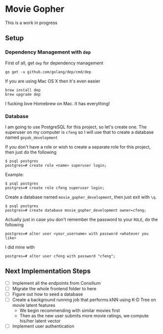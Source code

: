 # Movie Gopher
This is a work in progress

## Setup
### Dependency Management with `dep`
First of all, get `dep` for dependency management

```
go get -u github.com/golang/dep/cmd/dep
```

If you are using Mac OS X then it's even easier

```
brew install dep
brew upgrade dep
```

I fucking love Homebrew on Mac. It has everything!

### Database
I am going to use PostgreSQL for this project, so let's create one. The superuser on my computer is `cfeng` so I will
use that to create a database named `goyak_development`

If you don't have a role or wish to create a separate role for this project, then just do the following
```
$ psql postgres
postgres=# create role <name> superuser login;
```

Example:
```
$ psql postgres
postgres=# create role cfeng superuser login;
```

Create a database named `movie_gopher_development`, then just exit with `\q`.
```
$ psql postgres
postgres=# create database movie_gopher_development owner=cfeng;
```

Actually just in case you don't remember the password to your `ROLE`, do the following
```
postgres=# alter user <your_username> with password <whatever you like>
```

I did mine with
```
postgres=# alter user cfeng with password "cfeng";
```

## Next Implementation Steps
* [ ] Implement all the endpoints from Consilium
* [ ] Migrate the whole frontend folder to here
* [ ] Figure out how to seed a database
* [ ] Create a background running job that performs kNN using K-D Tree on movie latent features
  * We begin recommending with similar movies first
  * Then as the new user submits more movie ratings, we compute his/her latent vector
* [ ] Implement user authentication
